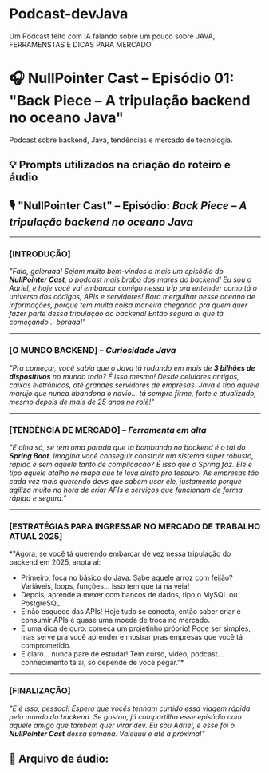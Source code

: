 # Podcast-devJava
Um Podcast feito com IA falando sobre um pouco sobre JAVA, FERRAMENSTAS E DICAS PARA MERCADO

# 🎧 NullPointer Cast – Episódio 01: "Back Piece – A tripulação backend no oceano Java"

Podcast sobre backend, Java, tendências e mercado de tecnologia.


## 💡 Prompts utilizados na criação do roteiro e áudio

## 🎙️ **"NullPointer Cast" – Episódio: *Back Piece – A tripulação backend no oceano Java***

---

### \[INTRODUÇÃO]

*"Fala, galeraaa! Sejam muito bem-vindos a mais um episódio do **NullPointer Cast**, o podcast mais brabo dos mares do backend! Eu sou o Adriel, e hoje você vai embarcar comigo nessa trip pra entender como tá o universo dos códigos, APIs e servidores! Bora mergulhar nesse oceano de informações, porque tem muita coisa maneira chegando pra quem quer fazer parte dessa tripulação do backend! Então segura aí que tá começando... boraaa!"*

---

### \[O MUNDO BACKEND] – *Curiosidade Java*

*"Pra começar, você sabia que o Java tá rodando em mais de **3 bilhões de dispositivos** no mundo todo? É isso mesmo! Desde celulares antigos, caixas eletrônicos, até grandes servidores de empresas. Java é tipo aquele marujo que nunca abandona o navio... tá sempre firme, forte e atualizado, mesmo depois de mais de 25 anos no rolê!"*

---

### \[TENDÊNCIA DE MERCADO] – *Ferramenta em alta*

*"E olha só, se tem uma parada que tá bombando no backend é o tal do **Spring Boot**. Imagina você conseguir construir um sistema super robusto, rápido e sem aquele tanto de complicação? É isso que o Spring faz. Ele é tipo aquele atalho no mapa que te leva direto pro tesouro. As empresas tão cada vez mais querendo devs que sabem usar ele, justamente porque agiliza muito na hora de criar APIs e serviços que funcionam de forma rápida e segura."*

---

### \[ESTRATÉGIAS PARA INGRESSAR NO MERCADO DE TRABALHO ATUAL 2025]

\*"Agora, se você tá querendo embarcar de vez nessa tripulação do backend em 2025, anota aí:

* Primeiro, foca no básico do Java. Sabe aquele arroz com feijão? Variáveis, loops, funções... isso tem que tá na veia!
* Depois, aprende a mexer com bancos de dados, tipo o MySQL ou PostgreSQL.
* E não esquece das APIs! Hoje tudo se conecta, então saber criar e consumir APIs é quase uma moeda de troca no mercado.
* E uma dica de ouro: começa um projetinho próprio! Pode ser simples, mas serve pra você aprender e mostrar pras empresas que você tá comprometido.
* E claro... nunca pare de estudar! Tem curso, vídeo, podcast... conhecimento tá aí, só depende de você pegar."\*

---

### \[FINALIZAÇÃO]

*"E é isso, pessoal! Espero que vocês tenham curtido essa viagem rápida pelo mundo do backend. Se gostou, já compartilha esse episódio com aquele amigo que também quer virar dev. Eu sou Adriel, e esse foi o **NullPointer Cast** dessa semana. Valeuuu e até a próxima!"*


## 🔗 Arquivo de áudio:

